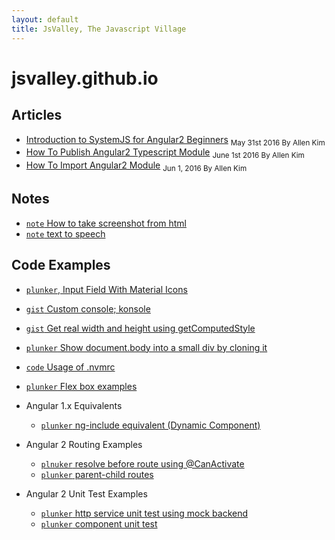 ```yaml
---
layout: default
title: JsValley, The Javascript Village
---
```


# jsvalley.github.io


## Articles
  * [Introduction to SystemJS for Angular2 Beginners](systemjs-in-angular2.md)
    <sub> May 31st 2016 By Allen Kim</sub>
  * [How To Publish Angular2 Typescript Module](how-to-publish-ng2-module-with-typescript-ready.md) 
    <sub>June 1st 2016 By Allen Kim</sub>
  * [How To Import Angular2 Module](how-to-import-angular2-module.md) 
    <sub>Jun 1, 2016 By Allen Kim</sub>

## Notes
  * [`note` How to take screenshot from html](https://gist.github.com/allenhwkim/f1979ae601a955cbb406e35a61650beb)
  * [`note` text to speech](https://developer.mozilla.org/en-US/docs/Web/API/SpeechSynthesis/speak)
  
## Code Examples
  * [`plunker`, Input Field With Material Icons](http://plnkr.co/edit/8WH6vS?p=preview)
  * [`gist` Custom console; konsole](https://gist.github.com/allenhwkim/ceebbfa66771be0b8aedadd73e715d7b)
  * [`gist` Get real width and height using getComputedStyle](https://gist.github.com/allenhwkim/86f498bef85e65f36189e00c746d4167)
  * [`plunker` Show document.body into a small div by cloning it](http://plnkr.co/edit/k27ph6?p=preview)
  * [`code` Usage of .nvmrc](https://gist.github.com/allenhwkim/04f6285e9855b51572d863c698782f34)
  * [`plunker` Flex box examples](http://plnkr.co/edit/lxx7QCwZbeZyyUtwiCym?p=preview)
  * Angular 1.x Equivalents
    * [`plunker` ng-include equivalent (Dynamic Component)](http://plnkr.co/edit/L4lymg?p=preview)
  * Angular 2 Routing Examples
    * [`plnuker` resolve before route using @CanActivate](http://plnkr.co/edit/St5US5?p=preview)
    * [`plunker` parent-child routes](http://plnkr.co/edit/St5US5?p=preview)
     
  * Angular 2 Unit Test Examples
    * [`plunker` http service unit test using mock backend](https://plnkr.co/edit/a71wxC?p=preview)
    * [`plunker` component unit test](https://plnkr.co/edit/a71wxC?p=preview)



